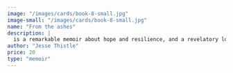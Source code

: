 ```yaml
---
image: "/images/cards/book-8-small.jpg"
image-small: "/images/cards/book-8-small.jpg"
name: "From the ashes"
description: |
  is a remarkable memoir about hope and resilience, and a revelatory look into the life of a Métis-Cree man who refused to give up. Abandoned by his parents as a toddler, Jesse Thistle briefly found himself in the foster-care system with his two brothers, cut off from all they had known.
author: "Jesse Thistle"
price: 20
type: "memoir"
---
```

